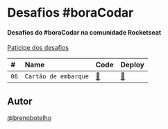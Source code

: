 # Desafios #boraCodar

#### Desafios do #boraCodar na comunidade Rocketseat

[Paticipe dos desafios](https://boracodar.dev/)

| #    | Name           | Code    | Deploy |
| :--- | :------------- | :------ | :------|
| `06` | `Cartão de embarque` |  [🧬](https://github.com/eduardonobrega/bora-codar/tree/main/music-player) |[👾](https://eduardonobrega.github.io/bora-codar/music-player/) |



## Autor

[@brenobotelho]([https://www.linkedin.com/in/eduardo-nunes-nobrega/](https://github.com/brenobotelho))
